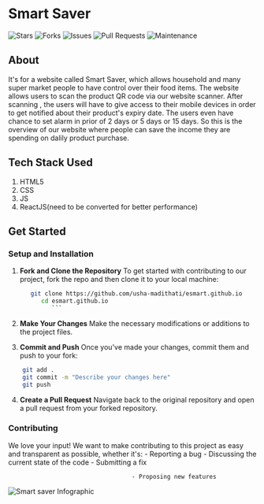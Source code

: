 # Smart Saver

![Stars](https://img.shields.io/github/stars/usha-madithati/esmart.github.io?style=social) ![Forks](https://img.shields.io/github/forks/usha-madithati/esmart.github.io?style=social) ![Issues](https://img.shields.io/github/issues/usha-madithati/esmart.github.io) ![Pull Requests](https://img.shields.io/github/issues-pr/usha-madithati/esmart.github.io) ![Maintenance](https://img.shields.io/maintenance/yes/2024)

## About 

It's for a website called Smart Saver, which allows household and many super market people to have control over their food items. 
The website allows users to scan the product QR code via our website scanner.
After scanning , the users will have to give access to their mobile devices in order to get notified about their product's expiry date.
The users even have chance to set alarm in prior of 2 days or 5 days or 15 days.
So this is the overview of our website where people can save the income they are spending on dalily product purchase.

## Tech Stack Used

1. HTML5
2. CSS
3. JS
4. ReactJS(need to be converted for better performance)

## Get Started

### Setup and Installation

1. **Fork and Clone the Repository**
   To get started with contributing to our project, fork the repo and then clone it to your local machine:
      ```bash
         git clone https://github.com/usha-madithati/esmart.github.io
            cd esmart.github.io
               ```

2. **Make Your Changes**
 Make the necessary modifications or additions to the project files.

3. **Commit and Push**
  Once you've made your changes, commit them and push to your fork:
  ```bash
      git add .
      git commit -m "Describe your changes here"
      git push
   ```

4. **Create a Pull Request**
  Navigate back to the original repository and open a pull request from your forked repository.

 ### Contributing

We love your input! We want to make contributing to this project as easy and transparent as possible, whether it's:
                                       - Reporting a bug
                                       - Discussing the current state of the code
                                       - Submitting a fix
               
                                       - Proposing new features

![Smart saver Infographic](https://camo.githubusercontent.com/dd5e3080a7adc2ead8f86cbbd6577cee0a38439c0ebf195021ce41587b0a405f/68747470733a2f2f6d69726f2e6d656469756d2e636f6d2f6d61782f313430302f312a633459675258595161794f5657785633376f757272772e706e67)

